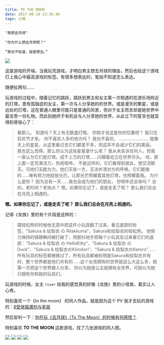 ```yaml
---
title: TO THE MOON
date: 2017-08-19 23:36:40
tags: 心情
---
```


`"我想去月球"`

`"你为什么想去月球呢？"`

`“我也不知道，就是想去。”`

![](/blog/img/to_the_moon/to_the_moon2.jpg)

<!--more-->


这是游戏的开端，当我玩完游戏，才明白男主想去月球的理由，然后也给这个游戏打上我心中最高游戏的标签。有很多想表达的，笔拙不知道怎么表达。

随便扯两句......

玩游戏的过程中，随着记忆的跳跃，跳跃到男主和女主第一次相遇的在游乐场附近的灯塔，患有孤独症的女主，第一次与人分享她的的世界。或是漫天的繁星，或是远处的灯塔，这在普通人眼里可能只是普通的风景，但对于女主而言却是她世界中最宝贵一份礼物。而此刻她终于有机会与人分享她的世界，从此立下的誓言也就显得刻骨铭心了：

> 看那儿。
知道吗？天上有无数盏灯嗯。
你刚才说这是你的位置吧？
我只在狂欢节才来。
你不喜欢人多的地方吗？
我也不喜欢。
……………………
就像天上的星星，从这里看过去它们都差不多，但这并不会减少它们的美丽。
我也这么觉得。那么你认为这些星星是什么呢？
我从未告诉任何人，但我一直认为它们是灯塔。成千上万的灯塔……闪耀着屹立在世界尽头。
哇，那上面一定充满活力，热闹喧哗。
不是这样的，它们看得到彼此，想交流聊天。可他们无能为力。他们天各一方，无法听清对方的呼唤。它们能做的……唯有努力地绽放光芒。让那光芒照耀着其他灯塔，也照耀着我。
为什么是你？
因为总有一天……我也会成为他们的朋友。
你明年还会来吗？
会的。老时间？老地点？
嗯。如果你忘记了，或是走丢了呢？
那么我们总会在月亮上相遇的。

**嗯。如果你忘记了，或是走丢了呢？**
**那么我们总会在月亮上相遇的。**


记得《龙族》里的有个片段是这样的：

> 摆轻松熊的时候他无意中把这件小玩具翻了过来，看见底部的标签，“Sakura & 绘梨衣 の Rilakkuma”，Sakura和绘梨衣的轻松熊。 
他努力保持的镇静瞬间被打破了，用颤抖地手把每个小玩具反过来看它们的底部：“Sakura & 绘梨衣 の HelloKitty”、“Sakura & 绘梨衣 の Duck”、“Sakura & 绘梨衣のKiiroitori”、“Sakura & 绘梨衣のKeroro”……所有玩具的标签都被换过了，所有玩具都被标明是Sakura和绘梨衣共有的，整个世界都是他们共有的……这个女孩拥有的世界就这么大这么多，她第一次把这个世界跟人分享。 
你以为她是公主她拥有全世界，可她以为她只拥有你和她的玩具们。

玩游戏的时候，女主 `river`  给我的感觉真的好像《龙族》里的小怪兽，着实让人心疼。

特别喜欢一个《to the moon》 的同人作品，就是因为这个 PV 我才去玩的游戏的：[β受体阻滞剂与星辰](https://www.bilibili.com/video/av8785341/)

然后安利一下：[你在玩《去月球》（To The Moon）的时候有何感悟？](https://www.zhihu.com/question/20712730)

特别喜欢 **TO THE MOON** 这款游戏，找了几张游戏的同人图。

![](/blog/img/to_the_moon/to_the_moon1.jpg)
![](/blog/img/to_the_moon/to_the_moon3.png)
![](/blog/img/to_the_moon/to_the_moon4.jpg)
![](/blog/img/to_the_moon/to_the_moon5.jpg)


